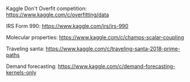Kaggle Don't Overfit competition: https://www.kaggle.com/c/overfitting/data 

IRS Form 990: https://www.kaggle.com/irs/irs-990

Molecular properties: https://www.kaggle.com/c/champs-scalar-coupling

Traveling santa: https://www.kaggle.com/c/traveling-santa-2018-prime-paths

Demand forecasting: https://www.kaggle.com/c/demand-forecasting-kernels-only

